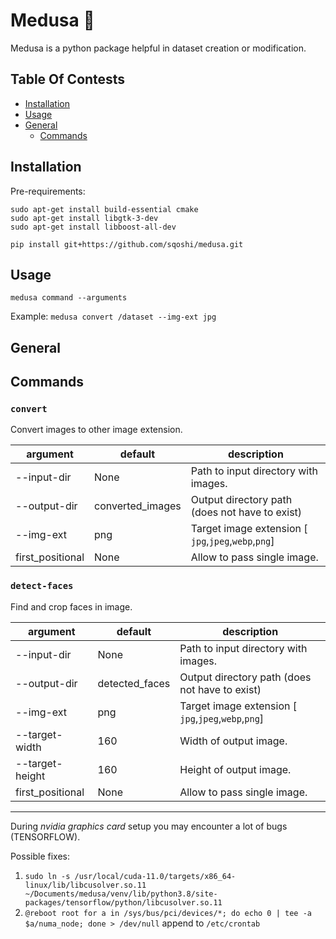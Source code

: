 # Medusa 🐍

Medusa is a python package helpful in dataset creation or modification.

## Table Of Contests

- [Installation](#installation)
- [Usage](#usage)
- [General](#general)
    - [Commands](#commands)

## Installation

Pre-requirements:

```shell
sudo apt-get install build-essential cmake
sudo apt-get install libgtk-3-dev
sudo apt-get install libboost-all-dev
```

`pip install git+https://github.com/sqoshi/medusa.git`

## Usage

`medusa command --arguments`

Example:
`medusa convert /dataset --img-ext jpg`

## General

## Commands

### `convert`

Convert images to other image extension.

| argument | default | description|
|----------|---------|------------|
| --input-dir | None | Path to input directory with images. |
| --output-dir | converted_images | Output directory path (does not have to exist) |
| --img-ext | png | Target image extension [ `jpg`,`jpeg`,`webp`,`png`] |
| first_positional | None | Allow to pass single image.|

### `detect-faces`

Find and crop faces in image.

| argument | default | description|
|----------|---------|------------|
| --input-dir | None | Path to input directory with images. |
| --output-dir | detected_faces | Output directory path (does not have to exist) |
| --img-ext | png | Target image extension [ `jpg`,`jpeg`,`webp`,`png`] |
| --target-width | 160 | Width of output image.|
| --target-height | 160 | Height of output image.|
| first_positional | None | Allow to pass single image.|

----------------------
During _*nvidia graphics card*_ setup you may encounter a lot of bugs (TENSORFLOW).

Possible fixes:

1. `sudo ln -s /usr/local/cuda-11.0/targets/x86_64-linux/lib/libcusolver.so.11 ~/Documents/medusa/venv/lib/python3.8/site-packages/tensorflow/python/libcusolver.so.11`
2. `@reboot root for a in /sys/bus/pci/devices/*; do echo 0 | tee -a $a/numa_node; done > /dev/null`  append
   to  `/etc/crontab`
